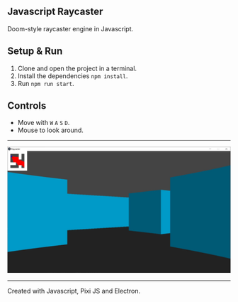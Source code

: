 ## Javascript Raycaster

Doom-style raycaster engine in Javascript.

## Setup & Run

1. Clone and open the project in a terminal.
2. Install the dependencies `npm install`.
3. Run `npm run start`.

## Controls

- Move with `W` `A` `S` `D`.
- Mouse to look around.

-----------

![Preview](https://github.com/cheezos/raycaster-js/blob/master/preview.jpg)

---------

Created with Javascript, Pixi JS and Electron.
